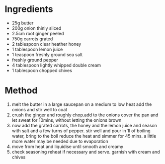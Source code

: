 # Ingredients

-   25g butter
-   200g onion thinly sliced
-   2.5cm root ginger peeled
-   750g carrots grated
-   2 tablespoon clear heather honey
-   1 tablespoon lemon juice
-   1 teaspoon freshly ground sea salt
-   freshly ground pepper
-   4 tablespoon lightly whipped double cream
-   1 tablespoon chopped chives

# Method

1.  melt the butter in a large saucepan on a medium to low heat add the onions and stir well to coat
2.  crush the ginger and roughly chop.add to the onions cover the pan and let sweat for 10mins, without letting the onions brown
3.  now add the grated carrots, the honey and the lemon juice and season with salt and a few turns of pepper. stir well and pour in 1l of boiling water, bring to the boil reduce the heat and simmer for 45 mins. a little more water may be needed due to evaporation
4.  move from heat and liquidise until smooth and creamy
5.  check seasoning reheat if necessary and serve. garnish with cream and chives


